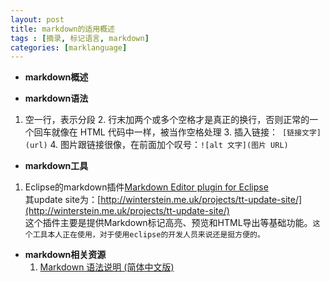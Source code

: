 ```yaml
---
layout: post
title: markdown的适用概述
tags : [摘录, 标记语言, markdown]
categories: [marklanguage]
---
```


- **markdown概述**  

- **markdown语法**  
1. 空一行，表示分段
    2. 行末加两个或多个空格才是真正的换行，否则正常的一个回车就像在 HTML 代码中一样，被当作空格处理
    3. 插入链接：` [链接文字](url)`
    4. 图片跟链接很像，在前面加个叹号：`![alt 文字](图片 URL)`

- **markdown工具**  
1. Eclipse的markdown插件[Markdown Editor plugin for Eclipse](http://www.winterwell.com/software/markdown-editor.php)  
        其update site为：[http://winterstein.me.uk/projects/tt-update-site/](http://winterstein.me.uk/projects/tt-update-site/)  
        这个插件主要是提供Markdown标记高亮、预览和HTML导出等基础功能。`这个工具本人正在使用，对于使用eclipse的开发人员来说还是挺方便的。`  
    
- **markdown相关资源**
    1. [Markdown 语法说明 (简体中文版)](http://wowubuntu.com/markdown/index.html)  

